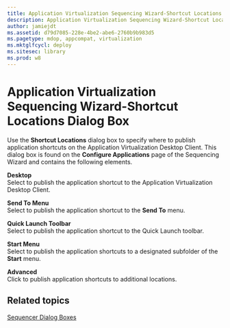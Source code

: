 ```yaml
---
title: Application Virtualization Sequencing Wizard-Shortcut Locations Dialog Box
description: Application Virtualization Sequencing Wizard-Shortcut Locations Dialog Box
author: jamiejdt
ms.assetid: d79d7085-228e-4be2-abe6-2760b9b983d5
ms.pagetype: mdop, appcompat, virtualization
ms.mktglfcycl: deploy
ms.sitesec: library
ms.prod: w8
---
```



# Application Virtualization Sequencing Wizard-Shortcut Locations Dialog Box


Use the **Shortcut Locations** dialog box to specify where to publish application shortcuts on the Application Virtualization Desktop Client. This dialog box is found on the **Configure Applications** page of the Sequencing Wizard and contains the following elements.

<a href="" id="desktop"></a>**Desktop**  
Select to publish the application shortcut to the Application Virtualization Desktop Client.

<a href="" id="send-to-menu"></a>**Send To Menu**  
Select to publish the application shortcut to the **Send To** menu.

<a href="" id="quick-launch-toolbar"></a>**Quick Launch Toolbar**  
Select to publish the application shortcut to the Quick Launch toolbar.

<a href="" id="start-menu"></a>**Start Menu**  
Select to publish the application shortcuts to a designated subfolder of the **Start** menu.

<a href="" id="advanced"></a>**Advanced**  
Click to publish application shortcuts to additional locations.

## Related topics


[Sequencer Dialog Boxes](sequencer-dialog-boxes.md)

 

 





